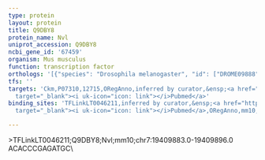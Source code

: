 ```yaml
---
type: protein
layout: protein
title: Q9DBY8
protein_name: Nvl
uniprot_accession: Q9DBY8
ncbi_gene_id: '67459'
organism: Mus musculus
function: transcription factor
orthologs: '[{"species": "Drosophila melanogaster", "id": ["DROME09888"]}, {"species": "Caenorhabditis elegans", "id": ["Q9NAG4"]}, {"species": "Homo sapiens", "id": ["<a href=\"/protein/o15381\">O15381</a>"]}, {"species": "Rattus norvegicus", "id": ["D3ZTY9"]}, {"species": "Saccharomyces cerevisiae", "id": ["<a href=\"/protein/q07844\">Q07844</a>"]}]'
tfs: ''
targets: 'Ckm,P07310,12715,ORegAnno,inferred by curator,&ensp;<a href="https://www.ncbi.nlm.nih.gov/pubmed/?term=15933209%5Buid%5D+OR+26578589%5Buid%5D"
  target="_blank"><i uk-icon="icon: link"></i>Pubmed</a>'
binding_sites: 'TFLinkLT0046211,inferred by curator,&ensp;<a href="https://www.ncbi.nlm.nih.gov/pubmed/?term=15933209%5Buid%5D"
  target="_blank"><i uk-icon="icon: link"></i>Pubmed</a>,ORegAnno,mm10,chr7,19409883,19409896,+'

---
```

\>TFLinkLT0046211;Q9DBY8;Nvl;mm10;chr7:19409883.0-19409896.0\ACACCCGAGATGC\